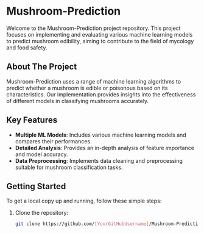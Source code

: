 # Mushroom-Prediction

Welcome to the Mushroom-Prediction project repository. This project focuses on implementing and evaluating various machine learning models to predict mushroom edibility, aiming to contribute to the field of mycology and food safety.

## About The Project

Mushroom-Prediction uses a range of machine learning algorithms to predict whether a mushroom is edible or poisonous based on its characteristics. Our implementation provides insights into the effectiveness of different models in classifying mushrooms accurately.

## Key Features

- **Multiple ML Models**: Includes various machine learning models and compares their performances.
- **Detailed Analysis**: Provides an in-depth analysis of feature importance and model accuracy.
- **Data Preprocessing**: Implements data cleaning and preprocessing suitable for mushroom classification tasks.

## Getting Started

To get a local copy up and running, follow these simple steps:

1. Clone the repository:
   ```sh
   git clone https://github.com/[YourGitHubUsername]/Mushroom-Prediction.git
